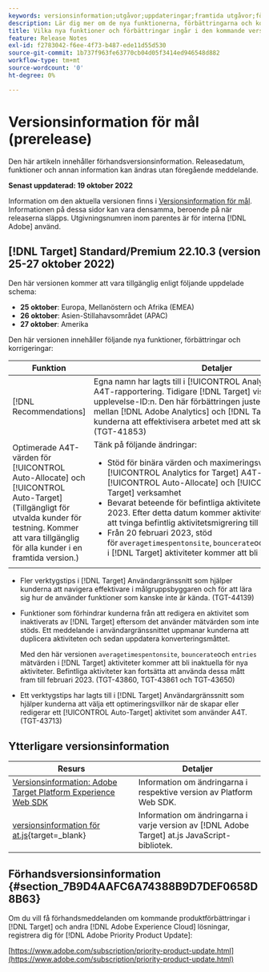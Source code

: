 ```yaml
---
keywords: versionsinformation;utgåvor;uppdateringar;framtida utgåvor;förbättringar;nya funktioner;korrigeringar;uppdateringar;prerelease
description: Lär dig mer om de nya funktionerna, förbättringarna och korrigeringarna i den kommande utgåvan av Adobe Target, bland annat SDK:er, API:er och JavaScript-bibliotek.
title: Vilka nya funktioner och förbättringar ingår i den kommande versionen?
feature: Release Notes
exl-id: f2783042-f6ee-4f73-b487-ede11d55d530
source-git-commit: 1b737f963fe63770cb04d05f3414ed946548d882
workflow-type: tm+mt
source-wordcount: '0'
ht-degree: 0%

---
```


# Versionsinformation för mål (prerelease)

Den här artikeln innehåller förhandsversionsinformation. Releasedatum, funktioner och annan information kan ändras utan föregående meddelande.

**Senast uppdaterad: 19 oktober 2022**

Information om den aktuella versionen finns i [Versionsinformation för mål](release-notes.md). Informationen på dessa sidor kan vara densamma, beroende på när releaserna släpps. Utgivningsnumren inom parentes är för interna [!DNL Adobe] använd.

## [!DNL Target] Standard/Premium 22.10.3 (version 25-27 oktober 2022)

Den här versionen kommer att vara tillgänglig enligt följande uppdelade schema:

* **25 oktober**: Europa, Mellanöstern och Afrika (EMEA)
* **26 oktober**: Asien-Stillahavsområdet (APAC)
* **27 oktober**: Amerika

Den här versionen innehåller följande nya funktioner, förbättringar och korrigeringar:

| Funktion | Detaljer |
| --- | --- |
| [!DNL Recommendations] | Egna namn har lagts till i [!UICONTROL Analytics for Target] A4T-rapportering. Tidigare [!DNL Target] visas endast med upplevelse-ID:n. Den här förbättringen justerar rapporteringen mellan [!DNL Adobe Analytics] och [!DNL Target] och hjälper kunderna att effektivisera arbetet med att skapa rapporter i A4T. (TGT-41853) |
| Optimerade A4T-värden för [!UICONTROL Auto-Allocate] och [!UICONTROL Auto-Target]<br>(Tillgängligt för utvalda kunder för testning. Kommer att vara tillgänglig för alla kunder i en framtida version.) | Tänk på följande ändringar:<ul><li>Stöd för binära värden och maximeringsvärden i [!UICONTROL Analytics for Target] A4T-rapportering för [!UICONTROL Auto-Allocate] och [!UICONTROL Auto-Target] verksamhet</li><li>Bevarat beteende för befintliga aktiviteter fram till februari 2023. Efter detta datum kommer aktiviteterna att avbrytas för att tvinga befintlig aktivitetsmigrering till nytt beteende</li><li>Från 20 februari 2023, stöd för `averagetimespentonsite`, `bouncerate`och `entries` mätvärden i [!DNL Target] aktiviteter kommer att bli inaktuella.</li></ul> |

* Fler verktygstips i [!DNL Target] Användargränssnitt som hjälper kunderna att navigera effektivare i målgruppsbyggaren och för att lära sig hur de använder funktioner som kanske inte är kända. (TGT-44139)
* Funktioner som förhindrar kunderna från att redigera en aktivitet som inaktiverats av [!DNL Target] eftersom det använder mätvärden som inte stöds. Ett meddelande i användargränssnittet uppmanar kunderna att duplicera aktiviteten och sedan uppdatera konverteringsmåttet.

   Med den här versionen `averagetimespentonsite`, `bouncerate`och `entries` mätvärden i [!DNL Target] aktiviteter kommer att bli inaktuella för nya aktiviteter. Befintliga aktiviteter kan fortsätta att använda dessa mått fram till februari 2023. (TGT-43860, TGT-43861 och TGT-43650)

* Ett verktygstips har lagts till i [!DNL Target] Användargränssnitt som hjälper kunderna att välja ett optimeringsvillkor när de skapar eller redigerar ett [!UICONTROL Auto-Target] aktivitet som använder A4T. (TGT-43713)

## Ytterligare versionsinformation

| Resurs | Detaljer |
|--- |--- |
| [Versionsinformation: Adobe Target Platform Experience Web SDK](https://experienceleague.adobe.com/docs/experience-platform/edge/release-notes.html?lang=en) | Information om ändringarna i respektive version av Platform Web SDK. |
| [versionsinformation för at.js](https://developer.adobe.com/target/implement/client-side/atjs/target-atjs-versions/){target=_blank} | Information om ändringarna i varje version av [!DNL Adobe Target] at.js JavaScript-bibliotek. |


## Förhandsversionsinformation {#section_7B9D4AAFC6A74388B9D7DEF0658D8B63}

Om du vill få förhandsmeddelanden om kommande produktförbättringar i [!DNL Target] och andra [!DNL Adobe Experience Cloud] lösningar, registrera dig för [!DNL Adobe Priority Product Update]:

[https://www.adobe.com/subscription/priority-product-update.html](https://www.adobe.com/subscription/priority-product-update.html)
